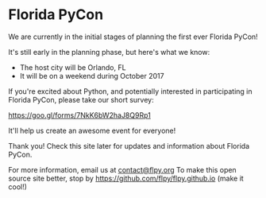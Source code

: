 # Florida PyCon

We are currently in the initial stages of planning the first ever Florida PyCon!

It's still early in the planning phase, but here's what we know:

- The host city will be Orlando, FL
- It will be on a weekend during October 2017

If you're excited about Python, and potentially interested in participating in Florida PyCon, please take our short survey:

https://goo.gl/forms/7NkK6bW2haJ8Q9Rp1

It'll help us create an awesome event for everyone!

Thank you! Check this site later for updates and information about Florida PyCon.

For more information, email us at contact@flpy.org
To make this open source site better, stop by https://github.com/flpy/flpy.github.io (make it cool!)
